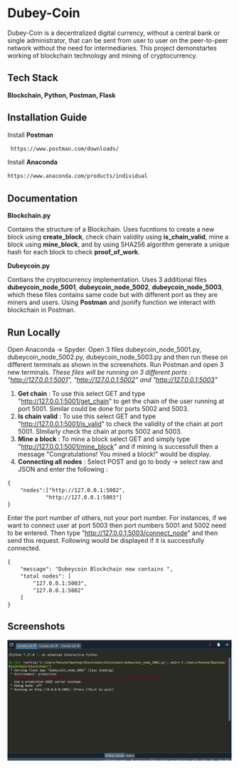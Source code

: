 
# Dubey-Coin

Dubey-Coin is a decentralized digital currency, without a central bank or single administrator, that can be sent from user to user on the peer-to-peer network without the need for intermediaries.
This project demonstartes working of blockchain technology and mining of cryptocurrency.

## Tech Stack

**Blockchain, Python, Postman, Flask**

  
## Installation Guide

Install __Postman__

```bash
 https://www.postman.com/downloads/
```
Install __Anaconda__
```bash
https://www.anaconda.com/products/individual
```

## Documentation
__**Blockchain.py**__

Contains the structure of a Blockchain. Uses fucntions to create a new block using __create_block__, check chain validity using __is_chain_valid__, mine a block using __mine_block__, and by using SHA256 algorithm generate a unique hash for each block to check __proof_of_work__.

__**Dubeycoin.py**__

Contians the cryptocurrency implementation. Uses 3 additional files __dubeycoin_node_5001__, __dubeycoin_node_5002__, __dubeycoin_node_5003__, which 
these files contains same code but with different port as they are miners and users. Using __Postman__ and jsonify function we interact with blockchain in Postman.
 




  
## Run Locally

Open Anaconda -> Spyder.
Open 3 files dubeycoin_node_5001.py, dubeycoin_node_5002.py, dubeycoin_node_5003.py and then run these on different terminals as shown in the screenshots. 
Run Postman and open 3 new terminals.
*These files will be running on 3 different ports : "http://127.0.0.1:5001", "http://127.0.0.1:5002" and "http://127.0.0.1:5003"*
1. __Get chain__ : To use this select GET and type "http://127.0.0.1:5001/get_chain" to get the chain of the user running at port 5001. Similar could be done for ports 5002 and 5003.
2. __Is chain valid__ : To use this select GET and type "http://127.0.0.1:5001/is_valid" to check the validity of the chain at port 5001. SImilarly check the chain at ports 5002 and 5003.
3. __Mine a block__ : To mine a block select GET and simply type "http://127.0.0.1:5001/mine_block" and if mining is successfull then a message "Congratulations! You mined a block!" would be display.
4. __Connecting all nodes__ : Select POST and go to body -> select raw and JSON and enter the following :
```
{
    "nodes":["http://127.0.0.1:5002",
            "http://127.0.0.1:5003"]
}  
```
Enter the port number of others, not your port number. For instances, if we want to connect user at port 5003 then port numbers 5001 and 5002 need to be entered. Then type "http://127.0.0.1:5003/connect_node" and then send this request. Following would be displayed if it is successfully connected. 
```
{
    "message": "Dubeycoin Blockchain now contains ",
    "total nodes": [
        "127.0.0.1:5003",
        "127.0.0.1:5002"
    ]
}
```
## Screenshots
![](Screenshots/File1.png)